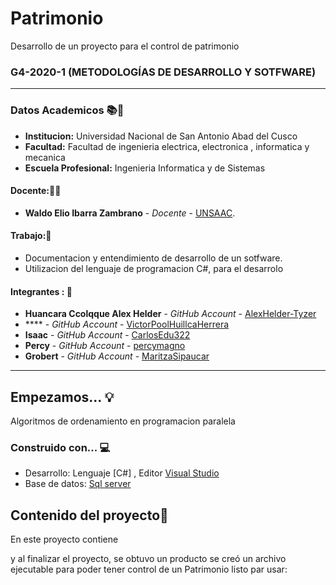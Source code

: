 # Patrimonio
Desarrollo de un proyecto para el control de patrimonio
### G4-2020-1 (METODOLOGÍAS DE DESARROLLO Y SOTFWARE)
---

### Datos Academicos 📚📓

- **Institucion:** Universidad Nacional de San Antonio Abad del Cusco
- **Facultad:** Facultad de ingenieria electrica, electronica , informatica y mecanica
- **Escuela Profesional:** Ingenieria Informatica y de Sistemas

#### Docente:👩‍🏫
- **Waldo Elio Ibarra Zambrano** - _Docente_ - [UNSAAC](https://drive.google.com/file/d/1VR8JxXKwy0-WJTPu9WGeE0M0qoxSiwNl/view).

#### Trabajo:📂

- Documentacion y entendimiento de desarrollo de un sotfware.
- Utilizacion del lenguaje de programacion C#, para el desarrolo

#### Integrantes : 📌

- **Huancara Ccolqque Alex Helder** - _GitHub Account_ - [AlexHelder-Tyzer](https://github.com/AlexHelder-Tyzer)
- **** - _GitHub Account_ - [VictorPoolHuillcaHerrera](https://github.com/VictorPoolHuillcaHerrera)
- **Isaac** - _GitHub Account_ - [CarlosEdu322](https://github.com/CarlosEdu322)
- **Percy** - _GitHub Account_ - [percymagno](https://github.com/percymagno)
- **Grobert** - _GitHub Account_ - [MaritzaSipaucar](https://github.com/MaritzaSipaucar)

---
## Empezamos... 💡

Algoritmos de ordenamiento en programacion paralela 

### Construido con... 💻

- Desarrollo: Lenguaje [C#] , Editor [Visual Studio](https://visualstudio.microsoft.com/es/vs/)
- Base de datos: [Sql server](https://www.microsoft.com/es-es/sql-server/sql-server-downloads)

## Contenido del proyecto📃

En este proyecto contiene 


y al finalizar el proyecto, se obtuvo un producto se creó un archivo ejecutable para poder tener control de un Patrimonio listo par usar:


